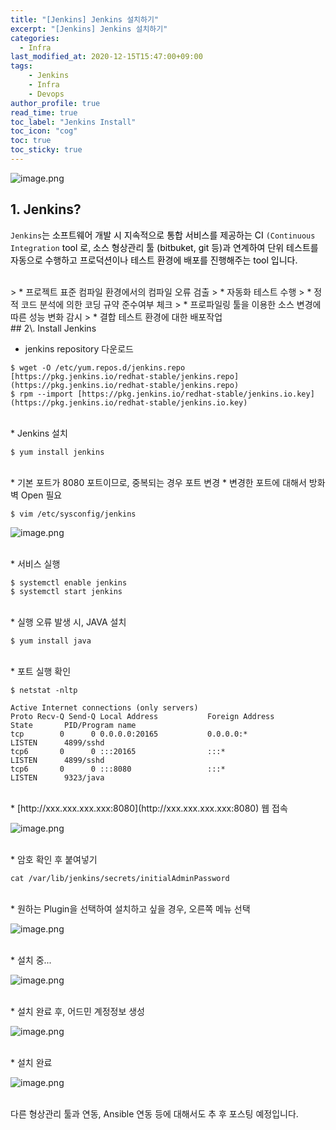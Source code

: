 ```yaml
---
title: "[Jenkins] Jenkins 설치하기"
excerpt: "[Jenkins] Jenkins 설치하기"
categories: 
  - Infra
last_modified_at: 2020-12-15T15:47:00+09:00
tags: 
    - Jenkins
    - Infra
    - Devops
author_profile: true
read_time: true
toc_label: "Jenkins Install" 
toc_icon: "cog" 
toc: true
toc_sticky: true
---
```


![image.png](https://github.com/youngfromseoul/youngfromseoul.github.io/blob/master/assets/images/jenkins1.png?raw=true)

## 1\. Jenkins?

`Jenkins`<span style="color:#000000">는 소프트웨어 개발 시 지속적으로 통합 서비스를 제공하는 CI </span>`(Continuous Integration`<span style="color:#000000"> tool 로,</span><span style="color:#000000"></span>
<span style="color:#000000">소스 형상관리 툴 (bitbuket, git 등)과 연계하여 단위 테스트를 자동으로 수행하고 프로덕션이나 테스트 환경에 배포를 진행해주는 tool 입니다.</span>

<br>
> * 프로젝트 표준 컴파일 환경에서의 컴파일 오류 검출
> * 자동화 테스트 수행
> * 정적 코드 분석에 의한 코딩 규약 준수여부 체크
> * 프로파일링 툴을 이용한 소스 변경에 따른 성능 변화 감시
> * 결합 테스트 환경에 대한 배포작업

<br>
## 2\. Install Jenkins

* jenkins repository 다운로드

```
$ wget -O /etc/yum.repos.d/jenkins.repo [https://pkg.jenkins.io/redhat-stable/jenkins.repo](https://pkg.jenkins.io/redhat-stable/jenkins.repo)
$ rpm --import [https://pkg.jenkins.io/redhat-stable/jenkins.io.key](https://pkg.jenkins.io/redhat-stable/jenkins.io.key)
```
<br>
* Jenkins 설치

```
$ yum install jenkins
```
<br>
* 기본 포트가 8080 포트이므로, 중복되는 경우 포트 변경
* 변경한 포트에 대해서 방화벽 Open 필요

```
$ vim /etc/sysconfig/jenkins
```

![image.png](https://github.com/youngfromseoul/youngfromseoul.github.io/blob/master/assets/images/jenkins2.png?raw=true)

<br>
* 서비스 실행

```
$ systemctl enable jenkins 
$ systemctl start jenkins
```
<br>
* 실행 오류 발생 시, JAVA 설치

```
$ yum install java
```
<br>
* 포트 실행 확인

```
$ netstat -nltp

Active Internet connections (only servers)
Proto Recv-Q Send-Q Local Address           Foreign Address         State       PID/Program name
tcp        0      0 0.0.0.0:20165           0.0.0.0:*               LISTEN      4899/sshd
tcp6       0      0 :::20165                :::*                    LISTEN      4899/sshd
tcp6       0      0 :::8080                 :::*                    LISTEN      9323/java
```
<br>
* [http://xxx.xxx.xxx.xxx:8080](http://xxx.xxx.xxx.xxx:8080) 웹 접속

![image.png](https://github.com/youngfromseoul/youngfromseoul.github.io/blob/master/assets/images/jenkins3.png?raw=true)

<br>
* 암호 확인 후 붙여넣기

```
cat /var/lib/jenkins/secrets/initialAdminPassword
```
<br>
* 원하는 Plugin을 선택하여 설치하고 싶을 경우, 오른쪽 메뉴 선택

![image.png](https://github.com/youngfromseoul/youngfromseoul.github.io/blob/master/assets/images/jenkins4.png?raw=true)

<br>
* 설치 중...

![image.png](https://github.com/youngfromseoul/youngfromseoul.github.io/blob/master/assets/images/jenkins5.png?raw=true)

<br>
* 설치 완료 후, 어드민 계정정보 생성

![image.png](https://github.com/youngfromseoul/youngfromseoul.github.io/blob/master/assets/images/jenkins6.png?raw=true)

<br>
* 설치 완료

![image.png](https://github.com/youngfromseoul/youngfromseoul.github.io/blob/master/assets/images/jenkins7.png?raw=true)

<br>
다른 형상관리 툴과 연동, Ansible 연동 등에 대해서도 추 후 포스팅 예정입니다.

